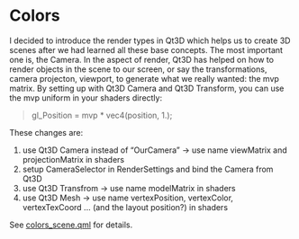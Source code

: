# Colors

I decided to introduce the render types in Qt3D which helps us to create 3D scenes after we had learned all these base concepts. The most important one is, the Camera. In the aspect of render, Qt3D has helped on how to render objects in the scene to our screen, or say the transformations, camera projecton, viewport, to generate what we really wanted: the mvp matrix. By setting up with Qt3D Camera and Qt3D Transform, you can use the mvp uniform in your shaders directly:

>	gl_Position = mvp *	vec4(position, 1.);


These changes are:

1. use Qt3D Camera instead of “OurCamera” -> use name viewMatrix and projectionMatrix in shaders
2. setup CameraSelector in RenderSettings and bind the Camera from Qt3D
3. use Qt3D Transfrom -> use name modelMatrix in shaders
4. use Qt3D Mesh -> use name vertexPosition, vertexColor, vertexTexCoord ... (and the layout position?) in shaders

See [colors_scene.qml](../qml/colors_scene.qml) for details.